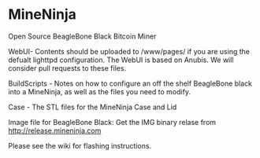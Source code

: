 MineNinja
=========

Open Source BeagleBone Black Bitcoin Miner

WebUI- Contents should be uploaded to /www/pages/ if you are using the defualt lighttpd configuration. 
The WebUI is based on Anubis. We will consider pull requests to these files.

BuildScripts - Notes on how to configure an off the shelf BeagleBone black into a MineNinja, as well as the files you need to modify.

Case - The STL files for the MineNinja Case and Lid

Image file for BeagleBone Black: Get the IMG binary relase from http://release.mineninja.com

Please see the wiki for flashing instructions.
